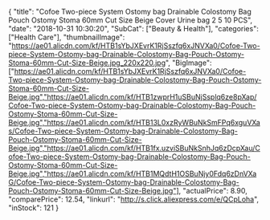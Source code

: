 {
	"title": "Cofoe Two-piece System Ostomy bag Drainable Colostomy Bag Pouch Ostomy Stoma 60mm Cut Size Beige Cover Urine bag 2 5 10 PCS",
	"date": "2018-10-31 10:30:20",
	"SubCat": ["Beauty & Health"],
	"categories": ["Health Care"],
	"thumbnailImage": "https://ae01.alicdn.com/kf/HTB1sYbJXEvrK1RjSszfq6xJNVXa0/Cofoe-Two-piece-System-Ostomy-bag-Drainable-Colostomy-Bag-Pouch-Ostomy-Stoma-60mm-Cut-Size-Beige.jpg_220x220.jpg",
	"BigImage": ["https://ae01.alicdn.com/kf/HTB1sYbJXEvrK1RjSszfq6xJNVXa0/Cofoe-Two-piece-System-Ostomy-bag-Drainable-Colostomy-Bag-Pouch-Ostomy-Stoma-60mm-Cut-Size-Beige.jpg","https://ae01.alicdn.com/kf/HTB1zwprH1uSBuNjSsplq6ze8pXap/Cofoe-Two-piece-System-Ostomy-bag-Drainable-Colostomy-Bag-Pouch-Ostomy-Stoma-60mm-Cut-Size-Beige.jpg","https://ae01.alicdn.com/kf/HTB13L0xzRyWBuNkSmFPq6xguVXas/Cofoe-Two-piece-System-Ostomy-bag-Drainable-Colostomy-Bag-Pouch-Ostomy-Stoma-60mm-Cut-Size-Beige.jpg","https://ae01.alicdn.com/kf/HTB1fx.uzviSBuNkSnhJq6zDcpXau/Cofoe-Two-piece-System-Ostomy-bag-Drainable-Colostomy-Bag-Pouch-Ostomy-Stoma-60mm-Cut-Size-Beige.jpg","https://ae01.alicdn.com/kf/HTB1MQdtH1OSBuNjy0Fdq6zDnVXaG/Cofoe-Two-piece-System-Ostomy-bag-Drainable-Colostomy-Bag-Pouch-Ostomy-Stoma-60mm-Cut-Size-Beige.jpg"],
	"actualPrice": 8.90,
	"comparePrice": 12.54,
	"linkurl": "http://s.click.aliexpress.com/e/QCpLoha",
	"inStock": 121
}
